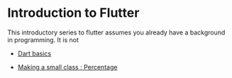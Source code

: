 # Introduction to Flutter

This introductory series to flutter assumes you already have a background in programming. It is not 

- [Dart basics](dart_basics.md)

- [Making a small class : Percentage](dart_percentage.md)

